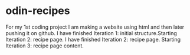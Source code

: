 # odin-recipes
For my 1st coding project I am making a website using html and then later pushing it on github.
I have finished Iteration 1: initial structure.Starting Iteration 2: recipe page.
I have finished Iteration 2: recipe page. Starting Iteration 3: recipe page content.